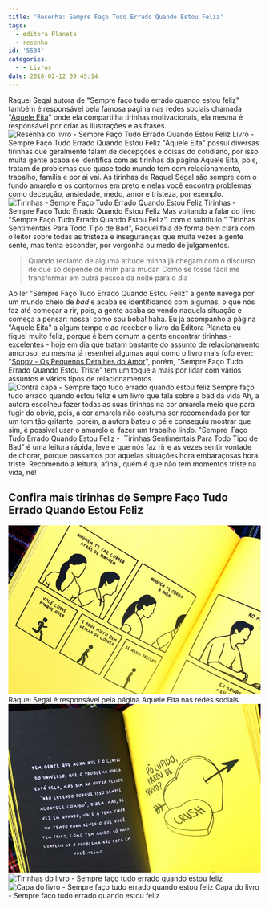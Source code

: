 ```yaml
---
title: 'Resenha: Sempre Faço Tudo Errado Quando Estou Feliz'
tags:
  - editora Planeta
  - resenha
id: '5534'
categories:
  - - Livros
date: 2018-02-12 09:45:14
---
```


Raquel Segal autora de "Sempre faço tudo errado quando estou feliz" também é responsável pela famosa página nas redes sociais chamada "[Aquele Eita](https://www.facebook.com/AqueleEita/)" onde ela compartilha tirinhas motivacionais, ela mesma é responsável por criar as ilustrações e as frases. ![Resenha do livro - Sempre Faço Tudo Errado Quando Estou Feliz](/images/2018/02/resenha-livro-sempre-faço-tudo-errado-quando-estou-feliz.jpg) Livro - Sempre Faço Tudo Errado Quando Estou Feliz "Aquele Eita" possui diversas tirinhas que geralmente falam de decepções e coisas do cotidiano, por isso muita gente acaba se identifica com as tirinhas da página Aquele Eita, pois, tratam de problemas que quase todo mundo tem com relacionamento, trabalho, família e por ai vai. As tirinhas de Raquel Segal são sempre com o fundo amarelo e os contornos em preto e nelas você encontra problemas como decepção, ansiedade, medo, amor e tristeza, por exemplo. ![Tirinhas - Sempre Faço Tudo Errado Quando Estou Feliz](/images/2018/02/trinhas-sempre-faço-tudo-errado-quando-estou-feliz.jpg) Tirinhas - Sempre Faço Tudo Errado Quando Estou Feliz Mas voltando a falar do livro "Sempre Faço Tudo Errado Quando Estou Feliz"  com o subtitulo " Tirinhas Sentimentais Para Todo Tipo de Bad", Raquel fala de forma bem clara com o leitor sobre todas as tristeza e inseguranças que muita vezes a gente sente, mas tenta esconder, por vergonha ou medo de julgamentos.

> Quando reclamo de alguma atitude minha já chegam com o discurso de que só depende de mim para mudar. Como se fosse fácil me transformar em outra pessoa da noite para o dia

Ao ler "Sempre Faço Tudo Errado Quando Estou Feliz" a gente navega por um mundo cheio de _bad_ e acaba se identificando com algumas, o que nós faz até começar a rir, pois, a gente acaba se vendo naquela situação e começa a pensar: nossa! como sou boba! haha. Eu já acompanho a página "Aquele Eita" a algum tempo e ao receber o livro da Editora Planeta eu fiquei muito feliz, porque é bem comum a gente encontrar tirinhas -excelentes - hoje em dia que tratam bastante do assunto de relacionamento amoroso, eu mesma já resenhei algumas aqui como o livro mais fofo ever: "[Soppy - Os Pequenos Detalhes do Amor](http://natalia.blog.br/resenha-soppy-os-pequenos-detalhes-do-amor/)", porém, "Sempre Faço Tudo Errado Quando Estou Triste" tem um toque a mais por lidar com vários assuntos e vários tipos de relacionamentos. ![Contra capa - Sempre faço tudo errado quando estou feliz](/images/2018/02/contra-capa-sempre-faço-tudo-errado-quando-estou-feliz.jpg) Sempre faço tudo errado quando estou feliz é um livro que fala sobre a bad da vida Ah, a autora escolheu fazer todas as suas tirinhas na cor amarela meio que para fugir do obvio, pois, a cor amarela não costuma ser recomendada por ter um tom tão gritante, porém, a autora bateu o pé e conseguiu mostrar que sim, é possível usar o amarelo e  fazer um trabalho lindo. "Sempre  Faço Tudo Errado Quando Estou Feliz -  Tirinhas Sentimentais Para Todo Tipo de Bad" é uma leitura rápida, leve e que nós faz rir e as vezes sentir vontade de chorar, porque passamos por aquelas situações hora embaraçosas hora triste. Recomendo a leitura, afinal, quem é que não tem momentos triste na vida, né!

## Confira mais tirinhas de Sempre Faço Tudo Errado Quando Estou Feliz

![Tirinhas Aquele Eita](/images/2018/02/aquele-eita-tirinhas.jpg) Raquel Segal é responsável pela página Aquele Eita nas redes sociais ![Páginas do livro - Sempre faço tudo errado quando estou feliz](/images/2018/02/páginas-livro-sempre-faço-tudo-errado-quando-estou-feliz.jpg) ![Tirinhas do livro - Sempre faço tudo errado quando estou feliz](/images/2018/02/sempre-faço-tudo-errado-quando-estou-feliz-resumo.jpg) ![Capa do livro - Sempre faço tudo errado quando estou feliz](/images/2018/02/capa-sempre-faço-tudo-errado-quando-estou-feliz.jpg) Capa do livro - Sempre faço tudo errado quando estou feliz
